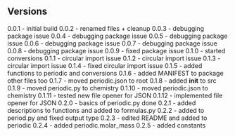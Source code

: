 ## Versions

0.0.1 - initial build
0.0.2 - renamed files + cleanup
0.0.3 - debugging package issue
0.0.4 - debugging package issue
0.0.5 - debugging package issue
0.0.6 - debugging package issue
0.0.7 - debugging package issue
0.0.8 - debugging package issue
0.0.9 - fixed package issue
0.1.0 - started conversions
0.1.1 - circular import issue
0.1.2 - circular import issue
0.1.3 - circular import issue
0.1.4 - fixed circular import issue
0.1.5 - added functions to periodic and conversions
0.1.6 - added MANIFEST to package other files too
0.1.7 - moved periodic.json to root
0.1.8 - added __init__ to src
0.1.9 - moved periodic.py to chemistry
0.1.10 - moved periodic.json to chemistry
0.1.11 - tested new file opener for JSON
0.1.12 - implemented file opener for JSON
0.2.0 - basics of periodic.py done
0.2.1 - added descriptions to functions and added to formulas.py
0.2.2 - added to period.py and fixed output type
0.2.3 - edited README and added to periodic
0.2.4 - added periodic.molar_mass
0.2.5 - added constants